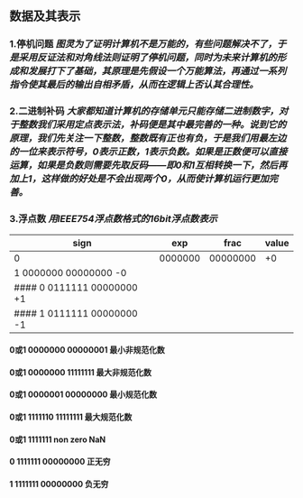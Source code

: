 ## 数据及其表示
### 1.停机问题 *图灵为了证明计算机不是万能的，有些问题解决不了，于是采用反证法和对角线法则证明了停机问题，同时为未来计算机的形成和发展打下了基础，其原理是先假设一个万能算法，再通过一系列指令使其最后的输出自相矛盾，从而在逻辑上否认其合理性。*
### 2.二进制补码 *大家都知道计算机的存储单元只能存储二进制数字，对于整数我们采用定点表示法，补码便是其中最完善的一种。说到它的原理，我们先关注一下整数，整数既有正也有负，于是我们用最左边的一位来表示符号，0表示正数，1表示负数。如果是正数便可以直接运算，如果是负数则需要先取反码——即0和1互相转换一下，然后再加上1，这样做的好处是不会出现两个0，从而使计算机运行更加完善。*
### 3.**浮点数** *用IEEE754浮点数格式的16bit浮点数表示*

 |sign|        exp |       frac |              value|
 |--|--|--|--|
 |0  |      0000000    |00000000     |          +0|
    1        0000000    00000000               -0|
####    0        0111111    00000000               +1|
####    1        0111111    00000000               -1|
####   0或1      0000000    00000001         最小非规范化数
####   0或1      0000000    11111111         最大非规范化数
####   0或1      0000001    00000000           最小规范化数
####   0或1      1111110    11111111           最大规范化数
####   0或1      1111111    non zero               NaN
####    0        1111111    00000000              正无穷
####    1        1111111    00000000              负无穷
   
